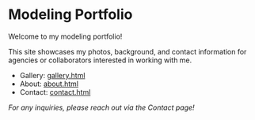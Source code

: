# Modeling Portfolio

Welcome to my modeling portfolio!

This site showcases my photos, background, and contact information for agencies or collaborators interested in working with me.

- Gallery: [gallery.html](gallery.html)
- About: [about.html](about.html)
- Contact: [contact.html](contact.html)

*For any inquiries, please reach out via the Contact page!*
